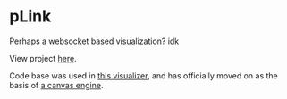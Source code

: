 # pLink
Perhaps a websocket based visualization? idk

View project [here](http://sunmockyang.github.io/pLink/).

Code base was used in [this visualizer](https://github.com/sunmockyang/github-visualizer), and has officially moved on as the basis of [a canvas engine](https://github.com/sunmockyang/canvas-engine).
